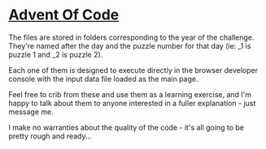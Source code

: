 # [Advent Of Code](https://adventofcode.com)

The files are stored in folders corresponding to the year of the challenge.  They're named after the day and the puzzle number for that day (ie: _1 is puzzle 1 and _2 is puzzle 2).

Each one of them is designed to execute directly in the browser developer console with the
input data file loaded as the main page.

Feel free to crib from these and use them as a learning exercise, and I'm happy to talk about
them to anyone interested in a fuller explanation - just message me.

I make no warranties about the quality of the code - it's all going to be pretty rough and ready...
